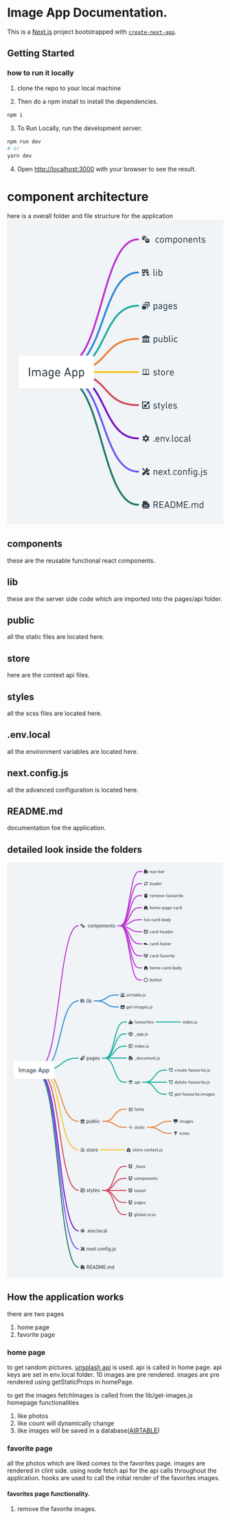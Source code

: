 # Image App Documentation. 

This is a [Next.js](https://nextjs.org/) project bootstrapped with [`create-next-app`](https://github.com/vercel/next.js/tree/canary/packages/create-next-app).

## Getting Started

### how to run it locally

1. clone the repo to your local machine

2. Then do a npm install to install the dependencies.

```bash
npm i

```

3. To Run Locally, run the development server:

```bash
npm run dev
# or
yarn dev
```

4. Open [http://localhost:3000](http://localhost:3000) with your browser to see the result.

# component architecture

here is a overall folder and file structure for the application
![overall component architecture](documentation/component-architecture-overall.png)

## components

these are the reusable functional react components.

## lib

these are the server side code which are imported into the pages/api folder.

## public

all the static files are located here.

## store

here are the context api files.

## styles

all the scss files are located here.

## .env.local

all the environment variables are located here.

## next.config.js

all the advanced configuration is located here.

## README.md

documentation foe the application.

## detailed look inside the folders

![detail component architecture](documentation/detail-comp-arch.png)

## How the application works

there are two pages 
1.  home page
2.  favorite page

### home page
to get random pictures. [unsplash api](https://unsplash.com/developers) is used.
api is called in home page.
api keys are set in env.local folder.
10 images are pre rendered.
images are pre rendered using getStaticProps in homePage.

to get the images fetchImages is called from the lib/get-images.js 
homepage functionalities
1.  like photos
2.  like count will dynamically change
3.  like images will be saved in a database([AIRTABLE](https://airtable.com/))

### favorite page

all the photos which are liked comes to the favorites page.
images are rendered in clint side.
using node fetch api for the api calls throughout the application.
hooks are used to call the initial render of the favorites images.

#### favorites page functionality.

1.  remove the favorite images.
 





